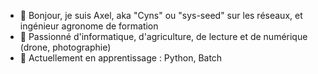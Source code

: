 - 👋 Bonjour, je suis Axel, aka "Cyns" ou "sys-seed" sur les réseaux, et ingénieur agronome de formation
- 👀 Passionné d'informatique, d'agriculture, de lecture et de numérique (drone, photographie)
- 🌱 Actuellement en apprentissage : Python, Batch
